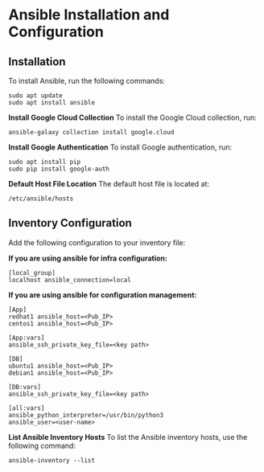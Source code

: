 # Ansible Installation and Configuration

## Installation

To install Ansible, run the following commands:
```
sudo apt update
sudo apt install ansible
```
**Install Google Cloud Collection**
To install the Google Cloud collection, run:
```
ansible-galaxy collection install google.cloud
```
**Install Google Authentication**
To install Google authentication, run:
```
sudo apt install pip
sudo pip install google-auth
```
**Default Host File Location**
The default host file is located at:
```
/etc/ansible/hosts
```
## Inventory Configuration
Add the following configuration to your inventory file:

**If you are using ansible for infra configuration:**
```
[local_group]
localhost ansible_connection=local
```
**If you are using ansible for configuration management:**
```
[App]
redhat1 ansible_host=<Pub_IP>
centos1 ansible_host=<Pub_IP>

[App:vars]
ansible_ssh_private_key_file=<key path>

[DB]
ubuntu1 ansible_host=<Pub_IP>
debian1 ansible_host=<Pub_IP>

[DB:vars]
ansible_ssh_private_key_file=<key path>

[all:vars]
ansible_python_interpreter=/usr/bin/python3
ansible_user=<user-name>
```
**List Ansible Inventory Hosts**
To list the Ansible inventory hosts, use the following command:
```
ansible-inventory --list
```
